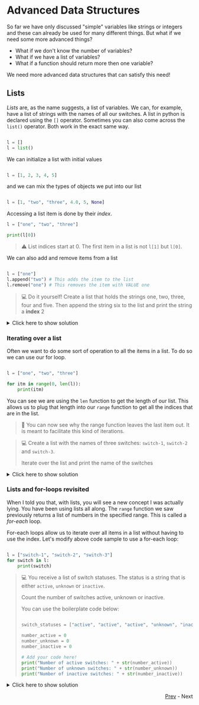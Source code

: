 # Advanced Data Structures
So far we have only discussed "simple" variables like strings or integers and these can already be used for many different things. But what if we need some more advanced things? 

* What if we don't know the number of variables? 
* What if we have a list of variables?
* What if a function should return more then one variable? 

We need more advanced data structures that can satisfy this need! 

## Lists

*Lists* are, as the name suggests, a list of variables. We can, for example, have a list of strings with the names of all our switches. A list in python is declared using the `[]` operator. Sometimes you can also come across the `list()` operator. Both work in the exact same way.

```python

l = []
l = list()
```

We can initialize a list with initial values 

```python

l = [1, 2, 3, 4, 5]
```

and we can mix the types of objects we put into our list

```python

l = [1, "two", "three", 4.0, 5, None]
```

Accessing a list item is done by their *index*.

```python
l = ["one", "two", "three"]

print(l[0])
```

> :warning: List indices start at 0. The first item in a list is not `l[1]` but `l[0]`.

We can also add and remove items from a list

```python

l = ["one"]
l.append("two") # This adds the item to the list
l.remove("one") # This removes the item with VALUE one
```

> :computer: Do it yourself! Create a list that holds the strings one, two, three, four and five. Then append the string six to the list and print the string a **index** 2

<details>
  <summary>Click here to show solution</summary>
  
  ```python3
  l = ["one", "two", "three", "four", "five"]
  l.append("six")
  print(l[2])
  ```
</details>

### Iterating over a list

Often we want to do some sort of operation to all the items in a list. To do so we can use our for loop. 

```python

l = ["one", "two", "three"]

for itm in range(0, len(l)):
    print(itm)
```

You can see we are using the `len` function to get the length of our list. This allows us to plug that length into our `range` function to get all the indices that are in the list. 

> :wrench: You can now see why the range function leaves the last item out. It is meant to facilitate this kind of iterations.

> :computer: Create a list with the names of three switches: `switch-1`, `switch-2` and `switch-3`. 
> 
> Iterate over the list and print the name of the switches

<details>
  <summary>Click here to show solution</summary>
  
  ```python
  l = ["switch-1", "switch-2", "switch-3"]
  for i in range(0, len(l)):
    print(l[i])
  ```
</details>

### Lists and for-loops revisited
When I told you that, with lists, you will see a new concept I was actually lying. You have been using lists all along. The `range` function we saw previously returns a list of numbers in the specified range. This is called a *for-each* loop. 

For-each loops allow us to iterate over all items in a list without having to use the index. Let's modify above code sample to use a for-each loop:

```python

l = ["switch-1", "switch-2", "switch-3"]
for switch in l:
    print(switch)
```

> :computer: You receive a list of switch statuses. The status is a string that is either `active`, `unknown` or `inactive`. 
> 
> Count the number of switches active, unknown or inactive.
> 
> You can use the boilerplate code below:
> 
> ```python
> 
> switch_statuses = ["active", "active", "active", "unknown", "inactive"]
> 
> number_active = 0
> number_unknown = 0
> number_inactive = 0
> 
> # Add your code here!
> print("Number of active switches: " + str(number_active))
> print("Number of unknown switches: " + str(number_unknown))
> print("Number of inactive switches: " + str(number_inactive))
> ```

<details>
  <summary>Click here to show solution</summary>
  
  ```python
  
  switch_statuses = ["active", "active", "active", "unknown", "inactive"]
  
  number_active = 0
  number_unknown = 0
  number_inactive = 0

  # Add your code here!
  for status in switch_statuses:
    if status == "active":
        number_active += 1
    elif status == "inactive":
        number_inactive += 1
    elif status == "unknown":
        number_unknown += 1
    
  print("Number of active switches: " + str(number_active))
  print("Number of unknown switches: " + str(number_unknown))
  print("Number of inactive switches: " + str(number_inactive))
  ```
</details>


<div align="right">
   
   [Prev](functions.md) - Next
</div>
